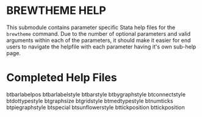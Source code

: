 # BREWTHEME HELP
This submodule contains parameter specific Stata help files for the `brewtheme` command.  Due to the number of optional parameters and valid arguments within each of the parameters, it should make it easier for end users to navigate the helpfile with each parameter having it's own sub-help page.  


# Completed Help Files
btbarlabelpos
btbarlabelstyle
btbarstyle
btbygraphstyle
btconnectstyle
btdottypestyle
btgraphsize
btgridstyle
btmedtypestyle
btnumticks
btpiegraphstyle
btspecial
btsunflowerstyle
bttickposition
bttickposition
